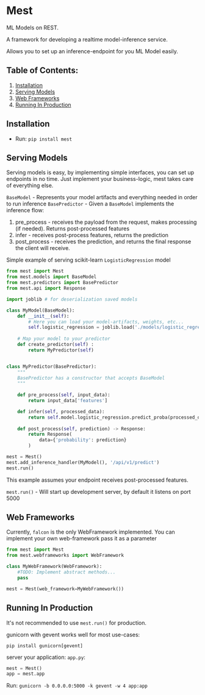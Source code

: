 # Mest
ML Models on REST.

A framework for developing a realtime model-inference service.

Allows you to set up an inference-endpoint for you ML Model easily. 

## Table of Contents:
1. [Installation](#intallation)
2. [Serving Models](#serving_models)
3. [Web Frameworks](#web_frameworks)
4. [Running In Production](#production)

<a name="intallation"></a>
## Installation

* Run: `pip install mest`

<a name="serving_models"></a>
## Serving Models
Serving models is easy, by implementing simple interfaces, you can set up endpoints in no time.
Just implement your business-logic, mest takes care of everything else.

`BaseModel` - Represents your model artifacts and everything needed in order to run inference
`BasePredictor` -  Given a `BaseModel` implements the inference flow:
1. pre_process - receives the payload from the request, makes processing (if needed). Returns post-processed features
2. infer - receives post-process features, returns the prediction
3. post_process - receives the prediction, and returns the final response the client will receive.

Simple example of serving scikit-learn `LogisticRegression` model
```python
from mest import Mest
from mest.models import BaseModel
from mest.predictors import BasePredictor
from mest.api import Response

import joblib # for deserialization saved models 

class MyModel(BaseModel):
    def __init__(self):
        # Here you can load your model-artifacts, weights, etc...
        self.logistic_regression = joblib.load('./models/logistic_regression.pkl')
    
    # Map your model to your predictor
    def create_predictor(self) :
        return MyPredictor(self)


class MyPredictor(BasePredictor):
    """
    BasePredictor has a constructor that accepts BaseModel
    """
    
    def pre_process(self, input_data):
        return input_data['features']

    def infer(self, processed_data):
        return self.model.logistic_regression.predict_proba(processed_data)[0]
    
    def post_process(self, prediction) -> Response:
        return Response(
            data={'probability': prediction}
        )

mest = Mest()
mest.add_inference_handler(MyModel(), '/api/v1/predict')
mest.run()
```
This example assumes your endpoint receives post-processed features.

`mest.run()` - Will start up development server, by default it listens on port 5000

<a name="web_frameworks"></a>
## Web Frameworks
Currently, `falcon` is the only WebFramework implemented.
You can implement your own web-framework pass it as a parameter

```python
from mest import Mest
from mest.webframeworks import WebFramework

class MyWebFramework(WebFramework):
    #TODO: Implement abstract methods...
    pass

mest = Mest(web_framework=MyWebFramework())
```

<a name="production"></a>
## Running In Production
It's not recommended to use `mest.run()` for production.

gunicorn with gevent works well for most use-cases:

`pip install gunicorn[gevent]`

server your application: `app.py`:
```python
mest = Mest()
app = mest.app
```

Run: `gunicorn -b 0.0.0.0:5000 -k gevent -w 4 app:app`